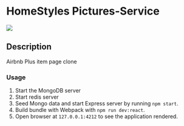 # HomeStyles Pictures-Service

![](https://media.giphy.com/media/2t9lYheJ9mMObrnRRY/giphy.gif)


## Description

Airbnb Plus item page clone

### Usage

1. Start the MongoDB server
2. Start redis server
3. Seed Mongo data and start Express server by running `npm start`.
4. Build bundle with Webpack with `npm run dev:react`.
5. Open browser at `127.0.0.1:4212` to see the application rendered.
